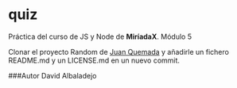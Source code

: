# quiz
Práctica del curso de JS y Node de **MiríadaX**. Módulo 5

Clonar el proyecto Random de [Juan Quemada](https://github.com/jquemada/random) y añadirle un fichero README.md y un LICENSE.md en un nuevo commit.

###Autor
David Albaladejo
